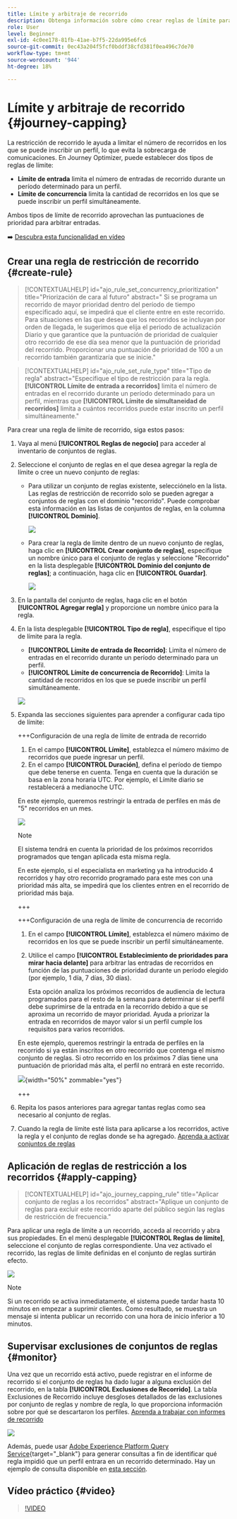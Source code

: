 ```yaml
---
title: Límite y arbitraje de recorrido
description: Obtenga información sobre cómo crear reglas de límite para los recorridos y cómo arbitrar la entrada de recorridos
role: User
level: Beginner
exl-id: 4c0ee178-81fb-41ae-b7f5-22da995e6fc6
source-git-commit: 0ec43a204f5fcf0bddf38cfd381f0ea496c7de70
workflow-type: tm+mt
source-wordcount: '944'
ht-degree: 18%

---
```


# Límite y arbitraje de recorrido {#journey-capping}

La restricción de recorrido le ayuda a limitar el número de recorridos en los que se puede inscribir un perfil, lo que evita la sobrecarga de comunicaciones. En Journey Optimizer, puede establecer dos tipos de reglas de límite:

* **Límite de entrada** limita el número de entradas de recorrido durante un período determinado para un perfil.
* **Límite de concurrencia** limita la cantidad de recorridos en los que se puede inscribir un perfil simultáneamente.

Ambos tipos de límite de recorrido aprovechan las puntuaciones de prioridad para arbitrar entradas.

➡️ [Descubra esta funcionalidad en vídeo](#video)

## Crear una regla de restricción de recorrido {#create-rule}

>[!CONTEXTUALHELP]
>id="ajo_rule_set_concurrency_prioritization"
>title="Priorización de cara al futuro"
>abstract=" Si se programa un recorrido de mayor prioridad dentro del período de tiempo especificado aquí, se impedirá que el cliente entre en este recorrido. Para situaciones en las que desea que los recorridos se incluyan por orden de llegada, le sugerimos que elija el periodo de actualización Diario y que garantice que la puntuación de prioridad de cualquier otro recorrido de ese día sea menor que la puntuación de prioridad del recorrido. Proporcionar una puntuación de prioridad de 100 a un recorrido también garantizaría que se inicie."

>[!CONTEXTUALHELP]
>id="ajo_rule_set_rule_type"
>title="Tipo de regla"
>abstract="Especifique el tipo de restricción para la regla. **[!UICONTROL Límite de entrada a recorridos]** limita el número de entradas en el recorrido durante un período determinado para un perfil, mientras que **[!UICONTROL Límite de simultaneidad de recorridos]** limita a cuántos recorridos puede estar inscrito un perfil simultáneamente."

Para crear una regla de límite de recorrido, siga estos pasos:

1. Vaya al menú **[!UICONTROL Reglas de negocio]** para acceder al inventario de conjuntos de reglas.

1. Seleccione el conjunto de reglas en el que desea agregar la regla de límite o cree un nuevo conjunto de reglas:

   * Para utilizar un conjunto de reglas existente, selecciónelo en la lista. Las reglas de restricción de recorrido solo se pueden agregar a conjuntos de reglas con el dominio &quot;recorrido&quot;. Puede comprobar esta información en las listas de conjuntos de reglas, en la columna **[!UICONTROL Dominio]**.

     ![](assets/journey-capping-list.png)

   * Para crear la regla de límite dentro de un nuevo conjunto de reglas, haga clic en **[!UICONTROL Crear conjunto de reglas]**, especifique un nombre único para el conjunto de reglas y seleccione &quot;Recorrido&quot; en la lista desplegable **[!UICONTROL Dominio del conjunto de reglas]**; a continuación, haga clic en **[!UICONTROL Guardar]**.

     ![](assets/journey-capping-rule-set.png)

1. En la pantalla del conjunto de reglas, haga clic en el botón **[!UICONTROL Agregar regla]** y proporcione un nombre único para la regla.

1. En la lista desplegable **[!UICONTROL Tipo de regla]**, especifique el tipo de límite para la regla.

   * **[!UICONTROL Límite de entrada de Recorrido]**: Limita el número de entradas en el recorrido durante un período determinado para un perfil.
   * **[!UICONTROL Límite de concurrencia de Recorrido]**: Limita la cantidad de recorridos en los que se puede inscribir un perfil simultáneamente.

   ![](assets/journey-capping-concurrency.png)

1. Expanda las secciones siguientes para aprender a configurar cada tipo de límite:

   +++Configuración de una regla de límite de entrada de recorrido

   1. En el campo **[!UICONTROL Límite]**, establezca el número máximo de recorridos que puede ingresar un perfil.
   1. En el campo **[!UICONTROL Duración]**, defina el período de tiempo que debe tenerse en cuenta. Tenga en cuenta que la duración se basa en la zona horaria UTC. Por ejemplo, el Límite diario se restablecerá a medianoche UTC.

   En este ejemplo, queremos restringir la entrada de perfiles en más de &quot;5&quot; recorridos en un mes.

   ![](assets/journey-capping-entry-example.png)

   >[!NOTE]
   >
   >El sistema tendrá en cuenta la prioridad de los próximos recorridos programados que tengan aplicada esta misma regla.
   >
   >En este ejemplo, si el especialista en marketing ya ha introducido 4 recorridos y hay otro recorrido programado para este mes con una prioridad más alta, se impedirá que los clientes entren en el recorrido de prioridad más baja.

   +++

   +++Configuración de una regla de límite de concurrencia de recorrido 

   1. En el campo **[!UICONTROL Límite]**, establezca el número máximo de recorridos en los que se puede inscribir un perfil simultáneamente.

   1. Utilice el campo **[!UICONTROL Establecimiento de prioridades para mirar hacia delante]** para arbitrar las entradas de recorridos en función de las puntuaciones de prioridad durante un período elegido (por ejemplo, 1 día, 7 días, 30 días).

      Esta opción analiza los próximos recorridos de audiencia de lectura programados para el resto de la semana para determinar si el perfil debe suprimirse de la entrada en la recorrido debido a que se aproxima un recorrido de mayor prioridad. Ayuda a priorizar la entrada en recorridos de mayor valor si un perfil cumple los requisitos para varios recorridos.

   En este ejemplo, queremos restringir la entrada de perfiles en la recorrido si ya están inscritos en otro recorrido que contenga el mismo conjunto de reglas. Si otro recorrido en los próximos 7 días tiene una puntuación de prioridad más alta, el perfil no entrará en este recorrido.

   ![](assets/journey-capping-concurrency-example.png){width="50%" zommable="yes"}

   +++

1. Repita los pasos anteriores para agregar tantas reglas como sea necesario al conjunto de reglas.

1. Cuando la regla de límite esté lista para aplicarse a los recorridos, active la regla y el conjunto de reglas donde se ha agregado. [Aprenda a activar conjuntos de reglas](../conflict-prioritization/rule-sets.md#create)

## Aplicación de reglas de restricción a los recorridos {#apply-capping}

>[!CONTEXTUALHELP]
>id="ajo_journey_capping_rule"
>title="Aplicar conjunto de reglas a los recorridos"
>abstract="Aplique un conjunto de reglas para excluir este recorrido aparte del público según las reglas de restricción de frecuencia."

Para aplicar una regla de límite a un recorrido, acceda al recorrido y abra sus propiedades. En el menú desplegable **[!UICONTROL Reglas de límite]**, seleccione el conjunto de reglas correspondiente. Una vez activado el recorrido, las reglas de límite definidas en el conjunto de reglas surtirán efecto.

![](assets/journey-capping-apply.png)

>[!NOTE]
>
>Si un recorrido se activa inmediatamente, el sistema puede tardar hasta 10 minutos en empezar a suprimir clientes. Como resultado, se muestra un mensaje si intenta publicar un recorrido con una hora de inicio inferior a 10 minutos.

## Supervisar exclusiones de conjuntos de reglas {#monitor}

Una vez que un recorrido está activo, puede registrar en el informe de recorrido si el conjunto de reglas ha dado lugar a alguna exclusión del recorrido, en la tabla **[!UICONTROL Exclusiones de Recorrido]**. La tabla Exclusiones de Recorrido incluye desgloses detallados de las exclusiones por conjunto de reglas y nombre de regla, lo que proporciona información sobre por qué se descartaron los perfiles. [Aprenda a trabajar con informes de recorrido](../reports/journey-global-report-cja.md)

![](assets/journey-report.png)

Además, puede usar [Adobe Experience Platform Query Service](https://experienceleague.adobe.com/docs/experience-platform/query/api/getting-started.html?lang=es){target="_blank"} para generar consultas a fin de identificar qué regla impidió que un perfil entrara en un recorrido determinado. Hay un ejemplo de consulta disponible en [esta sección](../reports/query-examples.md#common-queries).

## Vídeo práctico {#video}

>[!VIDEO](https://video.tv.adobe.com/v/3447617?captions=spa&quality=12)
